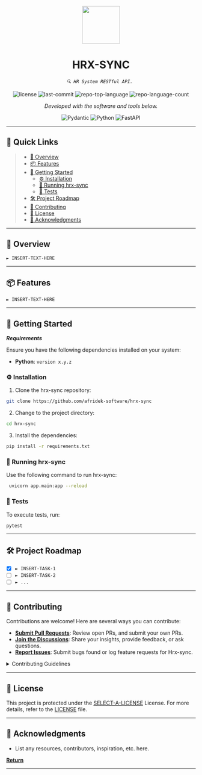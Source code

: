 <p align="center">
  <img src="https://cdn-icons-png.flaticon.com/512/6295/6295417.png" width="100" />
</p>
<p align="center">
    <h1 align="center">HRX-SYNC</h1>
</p>
<p align="center">
    <em><code>🔍 HR System RESTful API. </code></em>
</p>
<p align="center">
	<img src="https://img.shields.io/github/license/afridek-software/hrx-sync?style=flat&color=0080ff" alt="license">
	<img src="https://img.shields.io/github/last-commit/afridek-software/hrx-sync?style=flat&logo=git&logoColor=white&color=0080ff" alt="last-commit">
	<img src="https://img.shields.io/github/languages/top/afridek-software/hrx-sync?style=flat&color=0080ff" alt="repo-top-language">
	<img src="https://img.shields.io/github/languages/count/afridek-software/hrx-sync?style=flat&color=0080ff" alt="repo-language-count">
<p>
<p align="center">
		<em>Developed with the software and tools below.</em>
</p>
<p align="center">
	<img src="https://img.shields.io/badge/Pydantic-E92063.svg?style=flat&logo=Pydantic&logoColor=white" alt="Pydantic">
	<img src="https://img.shields.io/badge/Python-3776AB.svg?style=flat&logo=Python&logoColor=white" alt="Python">
	<img src="https://img.shields.io/badge/FastAPI-009688.svg?style=flat&logo=FastAPI&logoColor=white" alt="FastAPI">
</p>
<hr>

## 🔗 Quick Links

> - [📍 Overview](#-overview)
> - [📦 Features](#-features)
> - [🚀 Getting Started](#-getting-started)
>   - [⚙️ Installation](#️-installation)
>   - [🤖 Running hrx-sync](#-running-hrx-sync)
>   - [🧪 Tests](#-tests)
> - [🛠 Project Roadmap](#-project-roadmap)
> - [🤝 Contributing](#-contributing)
> - [📄 License](#-license)
> - [👏 Acknowledgments](#-acknowledgments)

---

## 📍 Overview

<code>► INSERT-TEXT-HERE</code>

---

## 📦 Features

<code>► INSERT-TEXT-HERE</code>


---

## 🚀 Getting Started

***Requirements***

Ensure you have the following dependencies installed on your system:

* **Python**: `version x.y.z`

### ⚙️ Installation

1. Clone the hrx-sync repository:

```sh
git clone https://github.com/afridek-software/hrx-sync
```

2. Change to the project directory:

```sh
cd hrx-sync
```

3. Install the dependencies:

```sh
pip install -r requirements.txt
```

### 🤖 Running hrx-sync

Use the following command to run hrx-sync:

```sh
 uvicorn app.main:app --reload  
```

### 🧪 Tests

To execute tests, run:

```sh
pytest
```

---

## 🛠 Project Roadmap

- [X] `► INSERT-TASK-1`
- [ ] `► INSERT-TASK-2`
- [ ] `► ...`

---

## 🤝 Contributing

Contributions are welcome! Here are several ways you can contribute:

- **[Submit Pull Requests](https://github.com/afridek-software/hrx-sync/blob/main/CONTRIBUTING.md)**: Review open PRs, and submit your own PRs.
- **[Join the Discussions](https://github.com/afridek-software/hrx-sync/discussions)**: Share your insights, provide feedback, or ask questions.
- **[Report Issues](https://github.com/afridek-software/hrx-sync/issues)**: Submit bugs found or log feature requests for Hrx-sync.

<details closed>
    <summary>Contributing Guidelines</summary>

1. **Fork the Repository**: Start by forking the project repository to your GitHub account.
2. **Clone Locally**: Clone the forked repository to your local machine using a Git client.
   ```sh
   git clone https://github.com/afridek-software/hrx-sync
   ```
3. **Create a New Branch**: Always work on a new branch, giving it a descriptive name.
   ```sh
   git checkout -b new-feature-x
   ```
4. **Make Your Changes**: Develop and test your changes locally.
5. **Commit Your Changes**: Commit with a clear message describing your updates.
   ```sh
   git commit -m 'Implemented new feature x.'
   ```
6. **Push to GitHub**: Push the changes to your forked repository.
   ```sh
   git push origin new-feature-x
   ```
7. **Submit a Pull Request**: Create a PR against the original project repository. Clearly describe the changes and their motivations.

Once your PR is reviewed and approved, it will be merged into the main branch.

</details>

---

## 📄 License

This project is protected under the [SELECT-A-LICENSE](https://choosealicense.com/licenses) License. For more details, refer to the [LICENSE](https://choosealicense.com/licenses/) file.

---

## 👏 Acknowledgments

- List any resources, contributors, inspiration, etc. here.

[**Return**](#-quick-links)

---